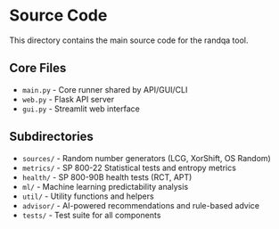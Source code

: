 # Source Code

This directory contains the main source code for the randqa tool.

## Core Files

- `main.py` - Core runner shared by API/GUI/CLI
- `web.py` - Flask API server
- `gui.py` - Streamlit web interface

## Subdirectories

- `sources/` - Random number generators (LCG, XorShift, OS Random)
- `metrics/` - SP 800-22 Statistical tests and entropy metrics
- `health/` - SP 800-90B health tests (RCT, APT)
- `ml/` - Machine learning predictability analysis
- `util/` - Utility functions and helpers
- `advisor/` - AI-powered recommendations and rule-based advice
- `tests/` - Test suite for all components 